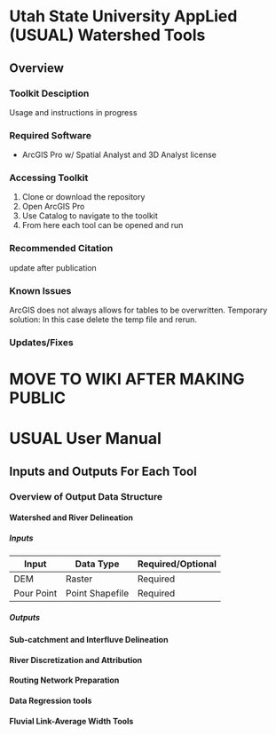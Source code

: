 # Utah State University AppLied (USUAL) Watershed Tools

## Overview

### Toolkit Desciption 

Usage and instructions in progress

### Required Software

- ArcGIS Pro w/ Spatial Analyst and 3D Analyst license

### Accessing Toolkit

1) Clone or download the repository
2) Open ArcGIS Pro
3) Use Catalog to navigate to the toolkit
4) From here each tool can be opened and run

### Recommended Citation
 update after publication 

### Known Issues
ArcGIS does not always allows for tables to be overwritten. Temporary solution: In this case delete the temp file and rerun. 

### Updates/Fixes

# MOVE TO WIKI AFTER MAKING PUBLIC
# USUAL User Manual

## Inputs and Outputs For Each Tool


### Overview of Output Data Structure


#### Watershed and River Delineation

##### Inputs

| Input | Data Type | Required/Optional|
| ----------- | ----------- |----------- |
| DEM | Raster | Required |
| Pour Point| Point Shapefile|Required|

##### Outputs

#### Sub-catchment and Interfluve Delineation

#### River Discretization and Attribution 

#### Routing Network Preparation

#### Data Regression tools

#### Fluvial Link-Average Width Tools







